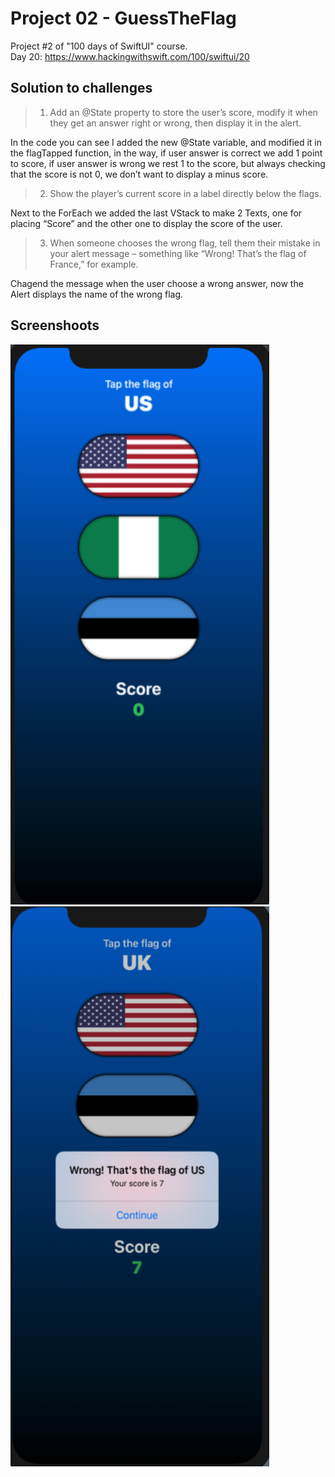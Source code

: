 # Project 02 - GuessTheFlag

Project #2 of "100 days of SwiftUI" course.</br>
Day 20: https://www.hackingwithswift.com/100/swiftui/20

## Solution to challenges


>1. Add an @State property to store the user’s score, modify it when they get an answer right or wrong, then display it in the alert.

In the code you can see I added the new @State variable, and modified it in the flagTapped function, in the way, if user answer is correct we add 1 point to score, if user answer is wrong we rest 1 to the score, but always checking that the score is not 0, we don’t want to display a minus score.

>2. Show the player’s current score in a label directly below the flags.

Next to the ForEach we added the last VStack to make 2 Texts, one for placing “Score” and the other one to display the score of the user.

>3. When someone chooses the wrong flag, tell them their mistake in your alert message – something like “Wrong! That’s the flag of France,” for example.

Chagend the message when the user choose a wrong answer, now the Alert displays the name of the wrong flag.


## Screenshoots

<img src="screenshots/emptyScreen.png" width="414" height="896"/> <img src="screenshots/filledScreen.png" width="414" height="896"/>
